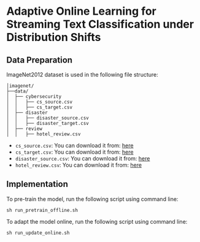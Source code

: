 # Adaptive Online Learning for Streaming Text Classification under Distribution Shifts

## Data Preparation

ImageNet2012 dataset is used in the following file structure:

```
│imagenet/
├──data/
│  ├── cybersecurity
│  │   ├── cs_source.csv
│  │   ├── cs_target.csv
│  ├── disaster
│  │   ├── disaster_source.csv
│  │   ├── disaster_target.csv
│  ├── review
│  │   ├── hotel_review.csv
```

- `cs_source.csv`: You can download it from: [here](https://github.com/behzadanksu/cybertweets)
- `cs_target.csv`: You can download it from: [here](https://github.com/ndionysus/multitask-cyberthreat-detection)
- `disaster_source.csv`: You can download it from: [here](https://www.kaggle.com/competitions/nlp-getting-started/data)
- `hotel_review.csv`: You can download it from: [here](https://www.yelp.com/dataset)

## Implementation

To pre-train the model, run the following script using command line:

```shell
sh run_pretrain_offline.sh
```

To adapt the model online, run the following script using command line:

```shell
sh run_update_online.sh
```

